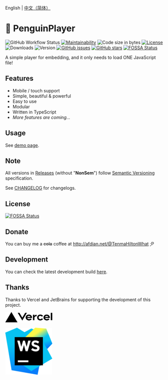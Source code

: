 English | [中文（简体）](README-zh_CN.md)

# 🐧 PenguinPlayer
![GitHub Workflow Status](https://img.shields.io/github/workflow/status/M4TEC/PenguinPlayer/Compile%20the%20player)
[![Maintainability](https://img.shields.io/codeclimate/maintainability/M4TEC/PenguinPlayer)](https://codeclimate.com/github/M4TEC/PenguinPlayer/maintainability)
![Code size in bytes](https://img.shields.io/github/languages/code-size/M4TEC/PenguinPlayer)
[![License](https://img.shields.io/github/license/M4TEC/PenguinPlayer)](https://github.com/M4TEC/PenguinPlayer/blob/master/LICENSE)
![Downloads](https://img.shields.io/github/downloads/M4TEC/PenguinPlayer/total)
![Version](https://img.shields.io/github/package-json/v/M4TEC/PenguinPlayer)
[![GitHub issues](https://img.shields.io/github/issues/M4TEC/PenguinPlayer)](https://github.com/M4TEC/PenguinPlayer/issues)
[![GitHub stars](https://img.shields.io/github/stars/M4TEC/PenguinPlayer)](https://github.com/M4TEC/PenguinPlayer/stargazers)
[![FOSSA Status](https://app.fossa.com/api/projects/git%2Bgithub.com%2FM4TEC%2FPenguinPlayer.svg?type=shield)](https://app.fossa.com/projects/git%2Bgithub.com%2FM4TEC%2FPenguinPlayer?ref=badge_shield)

A simple player for embedding, and it only needs to load ONE JavaScript file!

## Features
- Mobile / touch support
- Simple, beautiful & powerful
- Easy to use
- Modular
- Written in TypeScript
- _More features are coming..._

## Usage
See [demo page](https://penguin-player-rewrite.vercel.app).

## Note
All versions in [Releases](https://github.com/M4TEC/PenguinPlayer/releases) (without "**NonSem**") follow [Semantic Versioning](https://semver.org/) specification.

See [CHANGELOG](CHANGELOG.md) for changelogs.

## License
[![FOSSA Status](https://app.fossa.com/api/projects/git%2Bgithub.com%2FM4TEC%2FPenguinPlayer.svg?type=large)](https://app.fossa.com/projects/git%2Bgithub.com%2FM4TEC%2FPenguinPlayer?ref=badge_large)

## Donate
You can buy me a ~~cola~~ coffee at http://afdian.net/@TenmaHiltonWhat ;P

## Development
You can check the latest development build [here](https://penguin-player-rewrite.vercel.app/).

## Thanks
Thanks to Vercel and JetBrains for supporting the development of this project.

[<img src="assets/images/vercel-dark.svg" width="150"/>](https://vercel.com/pplayer/penguin-player?utm_source=pplayer&utm_campaign=oss)

[<img src="assets/images/webstorm.svg" width="150"/>](https://jetbrains.com/?utm_source=pplayer&utm_campaign=oss)